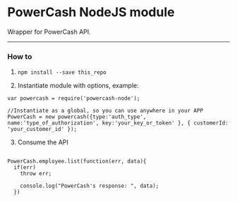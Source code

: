 # PowerCash NodeJS module

Wrapper for PowerCash API.

---

### How to

1. `npm install --save this_repo`

2. Instantiate module with options, example:

```[javascript]
var powercash = require('powercash-node');

//Instantiate as a global, so you can use anywhere in your APP
PowerCash = new powercash({type:'auth_type', name:'type_of_authorization', key:'your_key_or_token' }, { customerId: 'your_customer_id' });
```
3. Consume the API
```[javascript]

PowerCash.employee.list(function(err, data){
  if(err)
    throw err;

    console.log("PowerCash's response: ", data);
  })

```
